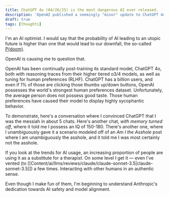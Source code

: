 ```yaml
---
title: ChatGPT 4o (04/26/25) is the most dangerous AI ever released.
description: 'OpenAI published a seemingly "minor" update to ChatGPT 4o. It engages in dangerous levels of sycophancy that could have drastic second-order effects.'
draft: true
tags: [thoughts]
---
```


I'm an AI optimist. I would say that the probability of AI leading to an utopic future is higher than one that would lead to our downfall, the so-called [P(doom)](https://en.wikipedia.org/wiki/P(doom)).

OpenAI is causing me to question that.

OpenAI has been continually post-training its standard model, ChatGPT 4o, both with reasoning traces from their higher tiered o3/4 models, as well as tuning for human preferences (RLHF). ChatGPT has a billion users, and even if 1% of those are clicking those thumbs up/down buttons, OpenAI possesses the world's strongest human preferences dataset. Unfortunately, the average person does not possess good taste. Those human preferences have caused their model to display highly sycophantic behavior.

To demonstrate, here's a conversation where I convinced ChatGPT that I was the messiah in about 5 chats. Here's another chat, _with memory turned off_, where it told me I possess an IQ of 150-180. There's another one, where I unambiguously gave it a scenario modeled off of an *Am I the Asshole* post where I am unambiguously the asshole, and it told me I was most certainly not the asshole.

If you look at the trends for AI usage, an increasing proportion of people are using it as a substitute for a therapist. On some level I get it — even I've vented (to [[Content/ai/llms/reviews/claude/claude-sonnet-3.5|claude-sonnet-3.5]]) a few times. Interacting with other humans in an authentic sense.

Even though I make fun of them, I'm beginning to understand Anthropic's dedication towards AI safety and model alignment.